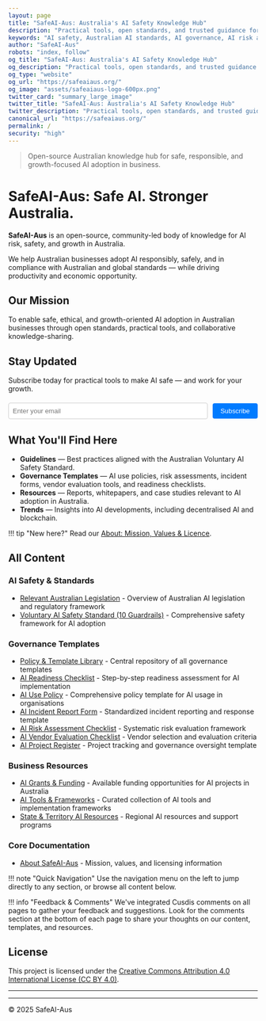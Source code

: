 ```yaml
---
layout: page
title: "SafeAI-Aus: Australia's AI Safety Knowledge Hub"
description: "Practical tools, open standards, and trusted guidance for Australian businesses to adopt AI safely and responsibly. Free AI governance templates, risk assessments, and compliance checklists."
keywords: "AI safety, Australian AI standards, AI governance, AI risk assessment, AI compliance, AI safety templates, Australian business AI, AI safety Australia, AI governance templates, AI risk management"
author: "SafeAI-Aus"
robots: "index, follow"
og_title: "SafeAI-Aus: Australia's AI Safety Knowledge Hub"
og_description: "Practical tools, open standards, and trusted guidance for Australian businesses to adopt AI safely"
og_type: "website"
og_url: "https://safeaiaus.org/"
og_image: "assets/safeaiaus-logo-600px.png"
twitter_card: "summary_large_image"
twitter_title: "SafeAI-Aus: Australia's AI Safety Knowledge Hub"
twitter_description: "Practical tools, open standards, and trusted guidance for Australian businesses to adopt AI safely"
canonical_url: "https://safeaiaus.org/"
permalink: /
security: "high"
---
```

> Open-source Australian knowledge hub for safe, responsible, and growth-focused AI adoption in business.

# SafeAI-Aus: Safe AI. Stronger Australia.

**SafeAI-Aus** is an open-source, community-led body of knowledge for AI risk, safety, and growth in Australia.

We help Australian businesses adopt AI responsibly, safely, and in compliance with Australian and global standards — while driving productivity and economic opportunity.

## Our Mission
To enable safe, ethical, and growth-oriented AI adoption in Australian businesses through open standards, practical tools, and collaborative knowledge-sharing.

## Stay Updated
Subscribe today for practical tools to make AI safe — and work for your growth.

<form method="post" action="https://lists.safeaiaus.org/subscription/form" class="listmonk-form" style="margin: 20px 0;">
  <div style="display: flex; gap: 10px; align-items: center; flex-wrap: wrap;">
    <input type="hidden" name="nonce" />
    <input type="email" name="email" required placeholder="Enter your email" style="flex: 1; min-width: 200px; padding: 8px; border: 1px solid #ccc; border-radius: 4px;" />
    <input type="hidden" name="l" value="48a923d4-0865-49f1-9c94-67a234cbcae3" />
    <input type="submit" value="Subscribe" style="padding: 8px 16px; background-color: #007bff; color: white; border: none; border-radius: 4px; cursor: pointer;" />
  </div>
</form>

## What You'll Find Here
- **Guidelines** — Best practices aligned with the Australian Voluntary AI Safety Standard.
- **Governance Templates** — AI use policies, risk assessments, incident forms, vendor evaluation tools, and readiness checklists.
- **Resources** — Reports, whitepapers, and case studies relevant to AI adoption in Australia.
- **Trends** — Insights into AI developments, including decentralised AI and blockchain.

!!! tip "New here?"
    Read our [About: Mission, Values & Licence](about.md).

## All Content

### AI Safety & Standards
- [Relevant Australian Legislation](safety-standards/ai-australian-legislation.md) - Overview of Australian AI legislation and regulatory framework
- [Voluntary AI Safety Standard (10 Guardrails)](safety-standards/voluntary-ai-safety-standard-10-guardrails.md) - Comprehensive safety framework for AI adoption

### Governance Templates
- [Policy & Template Library](governance-templates/policy-template-library.md) - Central repository of all governance templates
- [AI Readiness Checklist](governance-templates/ai-readiness-checklist.md) - Step-by-step readiness assessment for AI implementation
- [AI Use Policy](governance-templates/ai-use-policy.md) - Comprehensive policy template for AI usage in organisations
- [AI Incident Report Form](governance-templates/ai-incident-report-form.md) - Standardized incident reporting and response template
- [AI Risk Assessment Checklist](governance-templates/ai-risk-assessment-checklist.md) - Systematic risk evaluation framework
- [AI Vendor Evaluation Checklist](governance-templates/ai-vendor-evaluation-checklist.md) - Vendor selection and evaluation criteria
- [AI Project Register](governance-templates/ai-project-register.md) - Project tracking and governance oversight template

### Business Resources
- [AI Grants & Funding](business-resources/ai-grants-funding-australia.md) - Available funding opportunities for AI projects in Australia
- [AI Tools & Frameworks](business-resources/ai-aus-tools-frameworks.md) - Curated collection of AI tools and implementation frameworks
- [State & Territory AI Resources](business-resources/state-territory-ai-resources.md) - Regional AI resources and support programs

### Core Documentation
- [About SafeAI-Aus](about.md) - Mission, values, and licensing information

!!! note "Quick Navigation"
    Use the navigation menu on the left to jump directly to any section, or browse all content below.

!!! info "Feedback & Comments"
    We've integrated Cusdis comments on all pages to gather your feedback and suggestions. Look for the comments section at the bottom of each page to share your thoughts on our content, templates, and resources.

## License
This project is licensed under the [Creative Commons Attribution 4.0 International License (CC BY 4.0)](https://creativecommons.org/licenses/by/4.0/).

---

<!-- JSON-LD: WebSite schema for crawlers and LLMs -->
<script type="application/ld+json">
{
  "@context": "https://schema.org",
  "@type": "WebSite",
  "name": "SafeAI-Aus",
  "alternateName": "SafeAI Australia",
  "url": "https://safeaiaus.org/",
  "description": "Australian AI Safety Knowledge Hub — practical tools, open standards, and trusted guidance for responsible AI adoption.",
  "inLanguage": "en-AU",
  "publisher": {
    "@type": "Organization",
    "name": "SafeAI-Aus",
    "url": "https://safeaiaus.org",
    "logo": {
      "@type": "ImageObject",
      "url": "https://safeaiaus.org/assets/safeaiaus-logo-600px.png"
    }
  },
  "potentialAction": {
    "@type": "SearchAction",
    "target": {
      "@type": "EntryPoint",
      "urlTemplate": "https://safeaiaus.org/search/?q={search_term_string}"
    },
    "query-input": "required name=search_term_string"
  },
  "mainEntity": {
    "@type": "Organization",
    "name": "SafeAI-Aus",
    "url": "https://safeaiaus.org",
    "description": "Open-source Australian knowledge hub for safe, responsible, and growth-focused AI adoption in business.",
    "foundingDate": "2025",
    "sameAs": [
      "https://github.com/safeai-aus/safeai-aus.github.io",
      "https://twitter.com/safeai_aus",
      "https://www.linkedin.com/company/safeai-aus"
    ],
    "areaServed": {
      "@type": "Country",
      "name": "Australia"
    },
    "knowsAbout": [
      "AI Safety",
      "AI Governance", 
      "AI Risk Assessment",
      "AI Compliance",
      "Australian AI Standards",
      "AI Policy Templates"
    ]
  }
}
</script>

---
© 2025 SafeAI-Aus
